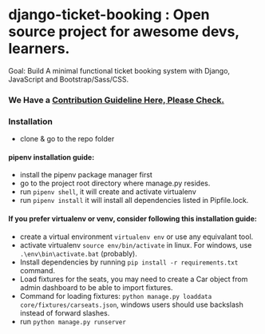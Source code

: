 # django-ticket-booking : Open source project for awesome devs, learners.
Goal: Build A minimal functional ticket booking system with Django, JavaScript and Bootstrap/Sass/CSS.

### We Have a [Contribution Guideline Here, Please Check.](contribute.md)


### Installation
+ clone & go to the repo folder

#### pipenv installation guide:
+ install the pipenv package manager first
+ go to the project root directory where manage.py resides.
+ run `pipenv shell`, it will create and activate virtualenv
+ run `pipenv install` it will install all dependencies listed in Pipfile.lock.

#### If you prefer virtualenv or venv, consider following this installation guide:
+ create a virtual environment `virtualenv env` or use any equivalant tool.
+ activate virtualenv `source env/bin/activate` in linux. For windows, use `.\env\bin\activate.bat` (probably).
+ Install dependencies by running `pip install -r requirements.txt` command.
+ Load fixtures for the seats, you may need to create a Car object from admin dashboard to be able to import fixtures.
+ Command for loading fixtures: `python manage.py loaddata core/fixtures/carseats.json`, windows users should use backslash instead of forward slashes.
+ run `python manage.py runserver`
